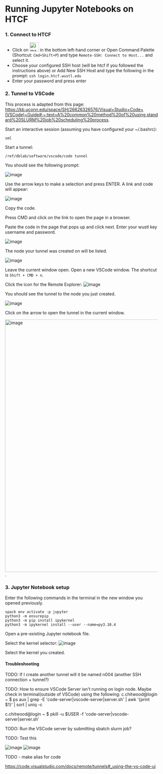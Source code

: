# Running Jupyter Notebooks on HTCF

### 1. Connect to HTCF
- Click on <img width="30" alt="image" src="https://github.com/dbaldridge-lab/htcf/assets/50468813/0c830769-0088-42b5-9a32-17689f942d5e"> in the bottom left-hand corner or
Open Command Palette (Shortcut: `Cmd+Shift+P`) and type `Remote-SSH: Connect to Host...` and select it.
- Choose your configured SSH host (will be htcf if you followed the instructions above) or Add New SSH Host and type the following in the prompt: `ssh login.htcf.wustl.edu`
- Enter your password and press enter

### 2. Tunnel to VSCode
This process is adapted from this page:
https://kb.uconn.edu/space/SH/26626326576/Visual+Studio+Code+(VSCode)+Guide#:~:text=A%20common%20method%20of%20using,standard%20SLURM%20job%20scheduling%20process.

Start an interactive session (assuming you have configured your ~/.bashrc):
```
sml
```

Start a tunnel:
```
/ref/dblab/software/vscode/code tunnel
```

You should see the following prompt:

![image](https://github.com/dbaldridge-lab/htcf/assets/50468813/030b9235-2420-4d48-ad5f-2ce31d95c252)

 Use the arrow keys to make a selection and press ENTER.
 A link and code will appear:

 ![image](https://github.com/dbaldridge-lab/htcf/assets/50468813/169cc694-46b8-480b-9788-86fdfbd6e4b9)

 Copy the code. 
 
 Press CMD and click on the link to open the page in a browser. 

 Paste the code in the page that pops up and click next. Enter your wustl key username and password.

 ![image](https://github.com/dbaldridge-lab/htcf/assets/50468813/85ca0ab3-72c7-45db-aa22-f1e5ca4678ff)

The node your tunnel was created on will be listed. 

![image](https://github.com/dbaldridge-lab/htcf/assets/50468813/c316ddb8-56fb-466f-a112-74ebbad6c647)

Leave the current window open. 
Open a new VSCode window. The shortcut is `Shift + CMD + n`.

Click the icon for the Remote Explorer:
![image](https://github.com/dbaldridge-lab/htcf/assets/50468813/02779d19-a100-43ad-8e23-26f15c17463a)

You should see the tunnel to the node you just created.

![image](https://github.com/dbaldridge-lab/htcf/assets/50468813/295da8d0-444b-4a12-8cfa-f5a0a784e3bb)

Click on the arrow to open the tunnel in the current window.

<img width="830" alt="image" src="https://github.com/dbaldridge-lab/htcf/assets/50468813/35b5527f-93ba-4359-98ff-be02d37100e2">.



### 3. Jupyter Notebook setup

Enter the following commands in the terminal in the new window you opened previously.
```
spack env activate -p jupyter
python3 -m ensurepip
python3 -m pip install ipykernel
python3 -m ipykernel install --user --name=py3.10.4
```

Open a pre-existing Jupyter notebook file.

Select the kernel selector:
![image](https://github.com/dbaldridge-lab/htcf/assets/50468813/bf38db53-b56f-4107-907e-65aa8b159be4)

Select the kernel you created.

#### Troubleshooting

TODO: If I create another tunnel will it be named n004 (another SSH connection + tunnel?)


TODO: How to ensure VSCode Server isn't running on login node. Maybe check in terminal(outside of VSCode) using the following:
c.chitwood@login ~
$ ps aux | grep -E 'code-server|vscode-server|server.sh' | awk '{print $1}' | sort | uniq -c

c.chitwood@login ~
$ pkill -u $USER -f 'code-server|vscode-server|server.sh'


TODO: Run the VSCode server by submitting sbatch slurm job?


TODO: Test this

![image](https://github.com/dbaldridge-lab/htcf/assets/50468813/5e07dcf6-3296-44d9-a418-8a9e4db29069)
![image](https://github.com/dbaldridge-lab/htcf/assets/50468813/d7fa8eb3-a602-4979-a9ca-177298233a13)


TODO - make alias for code

https://code.visualstudio.com/docs/remote/tunnels#_using-the-vs-code-ui






